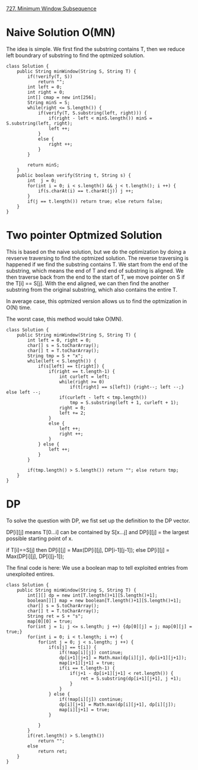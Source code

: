 [727. Minimum Window Subsequence](https://leetcode.com/problems/minimum-window-subsequence/)

# Naive Solution O(MN)

The idea is simple.
We first find the substring contains T, then we reduce left boundrary of substring to find the optmized solution.

```
class Solution {
    public String minWindow(String S, String T) {
        if(!verify(T, S))
            return "";
        int left = 0;
        int right = 0;
        int[] cmap = new int[256];
        String minS = S;
        while(right <= S.length()) {
            if(verify(T, S.substring(left, right))) {
                if(right - left < minS.length()) minS = S.substring(left, right);
                left ++;
            }
            else {
                right ++;
            }
        }
        
        return minS;
    }
    public boolean verify(String t, String s) {
        int  j = 0;
        for(int i = 0; i < s.length() && j < t.length(); i ++) {
            if(s.charAt(i) == t.charAt(j)) j ++;
        }
        if(j == t.length()) return true; else return false;
    }
}
```

# Two pointer Optmized Solution

This is based on the naive solution, but we do the optimization by doing a revserve traversing to find the optmized solution.
The reverse traversing is happened if we find the substring contains T.
We start from the end of the substring, which means the end of T and end of substring is aligned. 
We then traverse back from the end to the start of T, we move pointer on S if the T[i] == S[j].
With the end aligned, we can then find the another substring from the original substring, which also contains the entire T.

In average case, this optmized version allows us to find the optmization in O(N) time.

The worst case, this method would take O(MN).


```
class Solution {
    public String minWindow(String S, String T) {
        int left = 0, right = 0;
        char[] s = S.toCharArray();
        char[] t = T.toCharArray();
        String tmp = S + "x";
        while(left < S.length()) {
            if(s[left] == t[right]) {
                if(right == t.length-1) {
                    int curleft = left;
                    while(right >= 0) 
                        if(t[right] == s[left]) {right--; left --;} else left --;
                    if(curleft - left < tmp.length()) 
                        tmp = S.substring(left + 1, curleft + 1);
                    right = 0;
                    left += 2;
                }
                else {
                    left ++;
                    right ++;
                }
            } else {
                left ++;
            }
        }
        
        if(tmp.length() > S.length()) return ""; else return tmp;
    }
}
```

# DP

To solve the question with DP, we fist set up the definition to the DP vector.

DP[i][j] means T[0...i] can be contained by S[x...j] and DP[i][j] = the largest possible starting point of x.

if T[i]==S[j] then DP[i][j] = Max(DP[i][j], DP[i-1][j-1]);
else DP[i][j] = Max(DP[i][j], DP[i][j-1]);

The final code is here:
We use a boolean map to tell exploited entries from unexploited entires.

```
class Solution {
    public String minWindow(String S, String T) {
        int[][] dp = new int[T.length()+1][S.length()+1];
        boolean[][] map = new boolean[T.length()+1][S.length()+1];
        char[] s = S.toCharArray();
        char[] t = T.toCharArray();
        String ret = S + "s";
        map[0][0] = true;
        for(int j = 1; j <= s.length; j ++) {dp[0][j] = j; map[0][j] = true;}
        for(int i = 0; i < t.length; i ++) {
            for(int j = 0; j < s.length; j ++) {
                if(s[j] == t[i]) {
                    if(!map[i][j]) continue;
                    dp[i+1][j+1] = Math.max(dp[i][j], dp[i+1][j+1]);
                    map[i+1][j+1] = true;
                    if(i == t.length-1) {
                        if(j+1 - dp[i+1][j+1] < ret.length()) {
                            ret = S.substring(dp[i+1][j+1], j +1);
                        }
                    }
                } else {
                    if(!map[i][j]) continue;
                    dp[i][j+1] = Math.max(dp[i][j+1], dp[i][j]);
                    map[i][j+1] = true;
                }
                
            }
        }
        if(ret.length() > S.length())
            return "";
        else
            return ret;
    }
}
```
